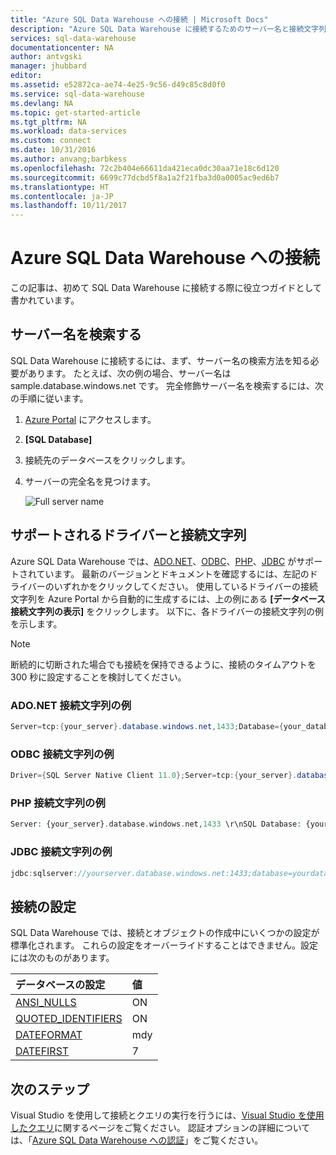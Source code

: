 ```yaml
---
title: "Azure SQL Data Warehouse への接続 | Microsoft Docs"
description: "Azure SQL Data Warehouse に接続するためのサーバー名と接続文字列を検索する方法"
services: sql-data-warehouse
documentationcenter: NA
author: antvgski
manager: jhubbard
editor: 
ms.assetid: e52872ca-ae74-4e25-9c56-d49c85c8d0f0
ms.service: sql-data-warehouse
ms.devlang: NA
ms.topic: get-started-article
ms.tgt_pltfrm: NA
ms.workload: data-services
ms.custom: connect
ms.date: 10/31/2016
ms.author: anvang;barbkess
ms.openlocfilehash: 72c2b404e66611da421eca0dc30aa71e18c6d120
ms.sourcegitcommit: 6699c77dcbd5f8a1a2f21fba3d0a0005ac9ed6b7
ms.translationtype: HT
ms.contentlocale: ja-JP
ms.lasthandoff: 10/11/2017
---
```

# <a name="connect-to-azure-sql-data-warehouse"></a>Azure SQL Data Warehouse への接続
この記事は、初めて SQL Data Warehouse に接続する際に役立つガイドとして書かれています。

## <a name="find-your-server-name"></a>サーバー名を検索する
SQL Data Warehouse に接続するには、まず、サーバー名の検索方法を知る必要があります。  たとえば、次の例の場合、サーバー名は sample.database.windows.net です。 完全修飾サーバー名を検索するには、次の手順に従います。

1. [Azure Portal][Azure portal] にアクセスします。
2. **[SQL Database]** 
3. 接続先のデータベースをクリックします。
4. サーバーの完全名を見つけます。
   
    ![Full server name][1]

## <a name="supported-drivers-and-connection-strings"></a>サポートされるドライバーと接続文字列
Azure SQL Data Warehouse では、[ADO.NET][ADO.NET]、[ODBC][ODBC]、[PHP][PHP]、[JDBC][JDBC] がサポートされています。 最新のバージョンとドキュメントを確認するには、左記のドライバーのいずれかをクリックしてください。 使用しているドライバーの接続文字列を Azure Portal から自動的に生成するには、上の例にある **[データベース接続文字列の表示]** をクリックします。  以下に、各ドライバーの接続文字列の例を示します。

> [!NOTE]
> 断続的に切断された場合でも接続を保持できるように、接続のタイムアウトを 300 秒に設定することを検討してください。
> 
> 

### <a name="adonet-connection-string-example"></a>ADO.NET 接続文字列の例
```C#
Server=tcp:{your_server}.database.windows.net,1433;Database={your_database};User ID={your_user_name};Password={your_password_here};Encrypt=True;TrustServerCertificate=False;Connection Timeout=30;
```

### <a name="odbc-connection-string-example"></a>ODBC 接続文字列の例
```C#
Driver={SQL Server Native Client 11.0};Server=tcp:{your_server}.database.windows.net,1433;Database={your_database};Uid={your_user_name};Pwd={your_password_here};Encrypt=yes;TrustServerCertificate=no;Connection Timeout=30;
```

### <a name="php-connection-string-example"></a>PHP 接続文字列の例
```PHP
Server: {your_server}.database.windows.net,1433 \r\nSQL Database: {your_database}\r\nUser Name: {your_user_name}\r\n\r\nPHP Data Objects(PDO) Sample Code:\r\n\r\ntry {\r\n   $conn = new PDO ( \"sqlsrv:server = tcp:{your_server}.database.windows.net,1433; Database = {your_database}\", \"{your_user_name}\", \"{your_password_here}\");\r\n    $conn->setAttribute( PDO::ATTR_ERRMODE, PDO::ERRMODE_EXCEPTION );\r\n}\r\ncatch ( PDOException $e ) {\r\n   print( \"Error connecting to SQL Server.\" );\r\n   die(print_r($e));\r\n}\r\n\rSQL Server Extension Sample Code:\r\n\r\n$connectionInfo = array(\"UID\" => \"{your_user_name}\", \"pwd\" => \"{your_password_here}\", \"Database\" => \"{your_database}\", \"LoginTimeout\" => 30, \"Encrypt\" => 1, \"TrustServerCertificate\" => 0);\r\n$serverName = \"tcp:{your_server}.database.windows.net,1433\";\r\n$conn = sqlsrv_connect($serverName, $connectionInfo);
```

### <a name="jdbc-connection-string-example"></a>JDBC 接続文字列の例
```Java
jdbc:sqlserver://yourserver.database.windows.net:1433;database=yourdatabase;user={your_user_name};password={your_password_here};encrypt=true;trustServerCertificate=false;hostNameInCertificate=*.database.windows.net;loginTimeout=30;
```

## <a name="connection-settings"></a>接続の設定
SQL Data Warehouse では、接続とオブジェクトの作成中にいくつかの設定が標準化されます。 これらの設定をオーバーライドすることはできません。設定には次のものがあります。

| データベースの設定 | 値 |
|:--- |:--- |
| [ANSI_NULLS][ANSI_NULLS] |ON |
| [QUOTED_IDENTIFIERS][QUOTED_IDENTIFIERS] |ON |
| [DATEFORMAT][DATEFORMAT] |mdy |
| [DATEFIRST][DATEFIRST] |7 |

## <a name="next-steps"></a>次のステップ
Visual Studio を使用して接続とクエリの実行を行うには、[Visual Studio を使用したクエリ][Query with Visual Studio]に関するページをご覧ください。 認証オプションの詳細については、「[Azure SQL Data Warehouse への認証][Authentication to Azure SQL Data Warehouse]」をご覧ください。

<!--Articles-->
[Query with Visual Studio]: ./sql-data-warehouse-query-visual-studio.md
[Authentication to Azure SQL Data Warehouse]: ./sql-data-warehouse-authentication.md

<!--MSDN references-->
[ADO.NET]: https://msdn.microsoft.com/library/e80y5yhx(v=vs.110).aspx
[ODBC]: https://msdn.microsoft.com/library/jj730314.aspx
[PHP]: https://msdn.microsoft.com/library/cc296172.aspx?f=255&MSPPError=-2147217396
[JDBC]: https://msdn.microsoft.com/library/mt484311(v=sql.110).aspx
[ANSI_NULLS]: https://msdn.microsoft.com/library/ms188048.aspx
[QUOTED_IDENTIFIERS]: https://msdn.microsoft.com/library/ms174393.aspx
[DATEFORMAT]: https://msdn.microsoft.com/library/ms189491.aspx
[DATEFIRST]: https://msdn.microsoft.com/library/ms181598.aspx

<!--Other-->
[Azure portal]: https://portal.azure.com

<!--Image references-->
[1]: media/sql-data-warehouse-connect-overview/get-server-name.png



